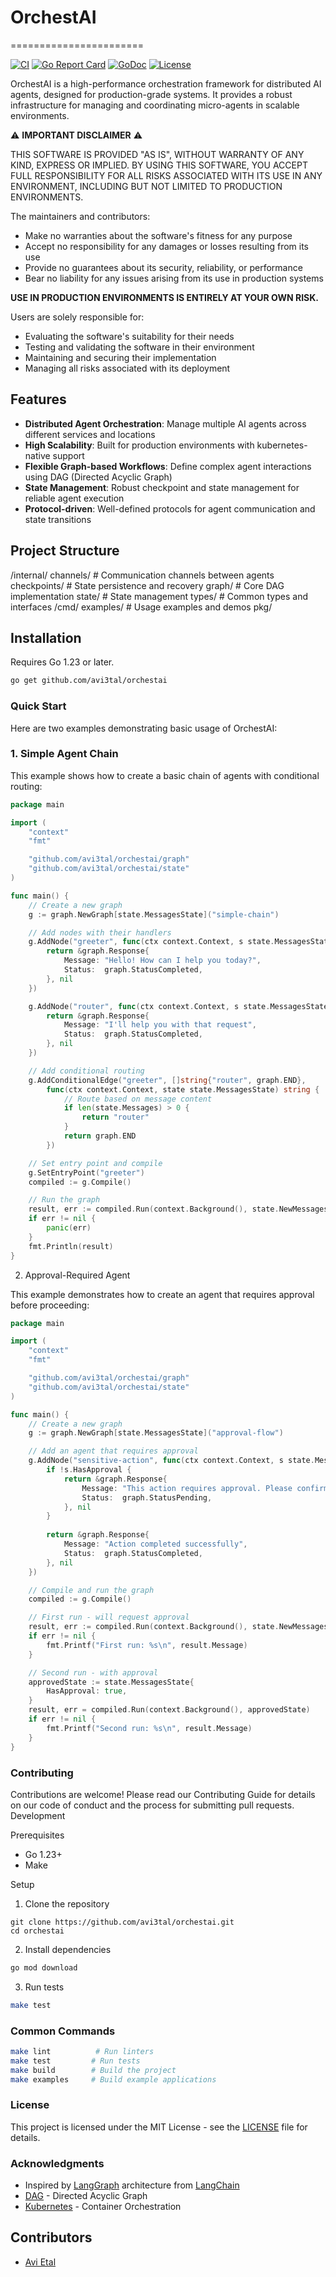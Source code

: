 # OrchestAI
=======================

[![CI](https://github.com/avi3tal/orchestai/actions/workflows/ci.yml/badge.svg)](https://github.com/avi3tal/orchestai/actions/workflows/ci.yml)
[![Go Report Card](https://goreportcard.com/badge/github.com/avi3tal/orchestai)](https://goreportcard.com/report/github.com/avi3tal/orchestai)
[![GoDoc](https://godoc.org/github.com/avi3tal/orchestai?status.svg)](https://godoc.org/github.com/avi3tal/orchestai)
[![License](https://img.shields.io/badge/License-MIT-blue.svg)](https://github.com/avi3tal/orchestai/blob/main/LICENSE)

OrchestAI is a high-performance orchestration framework for distributed AI agents, designed for production-grade systems. It provides a robust infrastructure for managing and coordinating micro-agents in scalable environments.

⚠️ **IMPORTANT DISCLAIMER** ⚠️

THIS SOFTWARE IS PROVIDED "AS IS", WITHOUT WARRANTY OF ANY KIND, EXPRESS OR IMPLIED.
BY USING THIS SOFTWARE, YOU ACCEPT FULL RESPONSIBILITY FOR ALL RISKS ASSOCIATED
WITH ITS USE IN ANY ENVIRONMENT, INCLUDING BUT NOT LIMITED TO PRODUCTION ENVIRONMENTS.

The maintainers and contributors:
- Make no warranties about the software's fitness for any purpose
- Accept no responsibility for any damages or losses resulting from its use
- Provide no guarantees about its security, reliability, or performance
- Bear no liability for any issues arising from its use in production systems

**USE IN PRODUCTION ENVIRONMENTS IS ENTIRELY AT YOUR OWN RISK.**

Users are solely responsible for:
- Evaluating the software's suitability for their needs
- Testing and validating the software in their environment
- Maintaining and securing their implementation
- Managing all risks associated with its deployment


## Features

- **Distributed Agent Orchestration**: Manage multiple AI agents across different services and locations
- **High Scalability**: Built for production environments with kubernetes-native support
- **Flexible Graph-based Workflows**: Define complex agent interactions using DAG (Directed Acyclic Graph)
- **State Management**: Robust checkpoint and state management for reliable agent execution
- **Protocol-driven**: Well-defined protocols for agent communication and state transitions

## Project Structure
/internal/
channels/     # Communication channels between agents
checkpoints/  # State persistence and recovery
graph/        # Core DAG implementation
state/        # State management
types/        # Common types and interfaces
/cmd/
examples/     # Usage examples and demos
pkg/

## Installation

Requires Go 1.23 or later.

```bash
go get github.com/avi3tal/orchestai
```

### Quick Start

Here are two examples demonstrating basic usage of OrchestAI:

### 1. Simple Agent Chain

This example shows how to create a basic chain of agents with conditional routing:


```go
package main

import (
	"context"
	"fmt"

	"github.com/avi3tal/orchestai/graph"
	"github.com/avi3tal/orchestai/state"
)

func main() {
	// Create a new graph
	g := graph.NewGraph[state.MessagesState]("simple-chain")

	// Add nodes with their handlers
	g.AddNode("greeter", func(ctx context.Context, s state.MessagesState) (*graph.Response, error) {
		return &graph.Response{
			Message: "Hello! How can I help you today?",
			Status:  graph.StatusCompleted,
		}, nil
	})

	g.AddNode("router", func(ctx context.Context, s state.MessagesState) (*graph.Response, error) {
		return &graph.Response{
			Message: "I'll help you with that request",
			Status:  graph.StatusCompleted,
		}, nil
	})

	// Add conditional routing
	g.AddConditionalEdge("greeter", []string{"router", graph.END},
		func(ctx context.Context, state state.MessagesState) string {
			// Route based on message content
			if len(state.Messages) > 0 {
				return "router"
			}
			return graph.END
		})

	// Set entry point and compile
	g.SetEntryPoint("greeter")
	compiled := g.Compile()

	// Run the graph
	result, err := compiled.Run(context.Background(), state.NewMessagesState())
	if err != nil {
		panic(err)
	}
	fmt.Println(result)
}
```

2. Approval-Required Agent

This example demonstrates how to create an agent that requires approval before proceeding:

```go
package main

import (
    "context"
    "fmt"

    "github.com/avi3tal/orchestai/graph"
    "github.com/avi3tal/orchestai/state"
)

func main() {
    // Create a new graph
    g := graph.NewGraph[state.MessagesState]("approval-flow")

    // Add an agent that requires approval
    g.AddNode("sensitive-action", func(ctx context.Context, s state.MessagesState) (*graph.Response, error) {
        if !s.HasApproval {
            return &graph.Response{
                Message: "This action requires approval. Please confirm.",
                Status:  graph.StatusPending,
            }, nil
        }
        
        return &graph.Response{
            Message: "Action completed successfully",
            Status:  graph.StatusCompleted,
        }, nil
    })

    // Compile and run the graph
    compiled := g.Compile()

    // First run - will request approval
    result, err := compiled.Run(context.Background(), state.NewMessagesState())
    if err != nil {
        fmt.Printf("First run: %s\n", result.Message)
    }

    // Second run - with approval
    approvedState := state.MessagesState{
        HasApproval: true,
    }
    result, err = compiled.Run(context.Background(), approvedState)
    if err != nil {
        fmt.Printf("Second run: %s\n", result.Message)
    }
}
```
### Contributing

Contributions are welcome! Please read our Contributing Guide for details on our code of conduct and the process for submitting pull requests.
Development

Prerequisites
* Go 1.23+
* Make

Setup

1. Clone the repository
```
git clone https://github.com/avi3tal/orchestai.git
cd orchestai
```

2. Install dependencies
```zsh
go mod download
```

3. Run tests
```zsh
make test
```

### Common Commands
```zsh
make lint          # Run linters
make test         # Run tests
make build        # Build the project
make examples     # Build example applications
```

### License

This project is licensed under the MIT License - see the [LICENSE](LICENSE) file for details.

### Acknowledgments

- Inspired by [LangGraph](https://www.langchain.com/langgraph) architecture from [LangChain](https://www.langchain.com/)
- [DAG](https://en.wikipedia.org/wiki/Directed_acyclic_graph) - Directed Acyclic Graph
- [Kubernetes](https://kubernetes.io/) - Container Orchestration

## Contributors

- [Avi Etal]()